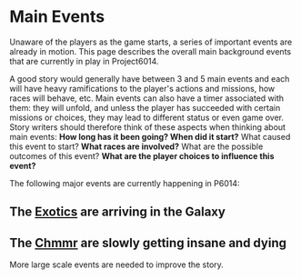 # Main Events #

Unaware of the players as the game starts, a series of important events are already in motion. This page describes the overall main background events that are currently in play in Project6014.

A good story would generally have between 3 and 5 main events and each will have heavy ramifications to the player's actions and missions, how races will behave, etc.
Main events can also have a timer associated with them: they will unfold, and unless the player has succeeded with certain missions or choices, they may lead to different status or even game over.
Story writers should therefore think of these aspects when thinking about main events:
**How long has it been going? When did it start?** What caused this event to start?
**What races are involved?** What are the possible outcomes of this event?
**What are the player choices to influence this event?**

The following major events are currently happening in P6014:

## The [Exotics](Exotics.md) are arriving in the Galaxy ##

## The [Chmmr](Chmmr.md) are slowly getting insane and dying ##

More large scale events are needed to improve the story.
